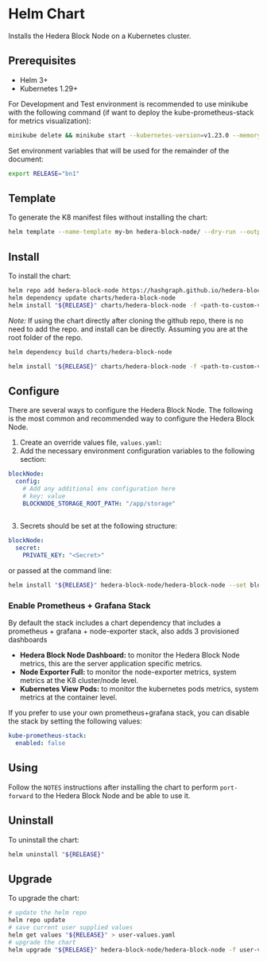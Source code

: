 # Helm Chart
Installs the Hedera Block Node on a Kubernetes cluster.

## Prerequisites
- Helm 3+
- Kubernetes 1.29+

For Development and Test environment is recommended to use minikube with the following command (if want to deploy the kube-prometheus-stack for metrics visualization):
```bash
minikube delete && minikube start --kubernetes-version=v1.23.0 --memory=6g --bootstrapper=kubeadm --extra-config=kubelet.authentication-token-webhook=true --extra-config=kubelet.authorization-mode=Webhook --extra-config=scheduler.bind-address=0.0.0.0 --extra-config=controller-manager.bind-address=0.0.0.0
```

Set environment variables that will be used for the remainder of the document:
```bash
export RELEASE="bn1"
```

## Template
To generate the K8 manifest files without installing the chart:
```bash
helm template --name-template my-bn hedera-block-node/ --dry-run --output-dir out
```

## Install
To install the chart:
```bash
helm repo add hedera-block-node https://hashgraph.github.io/hedera-block-node/charts
helm dependency update charts/hedera-block-node
helm install "${RELEASE}" charts/hedera-block-node -f <path-to-custom-values-file>
```
*Note:* If using the chart directly after cloning the github repo, there is no need to add the repo. and install can be directly.
Assuming you are at the root folder of the repo.
```bash
helm dependency build charts/hedera-block-node

helm install "${RELEASE}" charts/hedera-block-node -f <path-to-custom-values-file>
```

## Configure

There are several ways to configure the Hedera Block Node. The following is the most common and recommended way to configure the Hedera Block Node.

1. Create an override values file, `values.yaml`:
2. Add the necessary environment configuration variables to the following section:
```yaml
blockNode:  
  config:
    # Add any additional env configuration here
    # key: value
    BLOCKNODE_STORAGE_ROOT_PATH: "/app/storage"
    
```
3. Secrets should be set at the following structure:
```yaml
blockNode:
  secret:
    PRIVATE_KEY: "<Secret>"    
```
or passed at the command line:
```bash
helm install "${RELEASE}" hedera-block-node/hedera-block-node --set blockNode.secret.PRIVATE_KEY="<Secret>"
```

### Enable Prometheus + Grafana Stack
By default the stack includes a chart dependency that includes a prometheus + grafana + node-exporter stack, also adds 3 provisioned dashboards
- **Hedera Block Node Dashboard:** to monitor the Hedera Block Node metrics, this are the server application specific metrics. 
- **Node Exporter Full:** to monitor the node-exporter metrics, system metrics at the K8 cluster/node level.
- **Kubernetes View Pods:** to monitor the kubernetes pods metrics, system metrics at the container level.

If you prefer to use your own prometheus+grafana stack, you can disable the stack by setting the following values:
```yaml
kube-prometheus-stack:
  enabled: false
```

## Using
Follow the `NOTES` instructions after installing the chart to perform `port-forward` to the Hedera Block Node and be able to use it.

## Uninstall
To uninstall the chart:
```bash
helm uninstall "${RELEASE}"
```

## Upgrade
To upgrade the chart:
```bash
# update the helm repo
helm repo update
# save current user supplied values
helm get values "${RELEASE}" > user-values.yaml
# upgrade the chart
helm upgrade "${RELEASE}" hedera-block-node/hedera-block-node -f user-values.yaml
```

